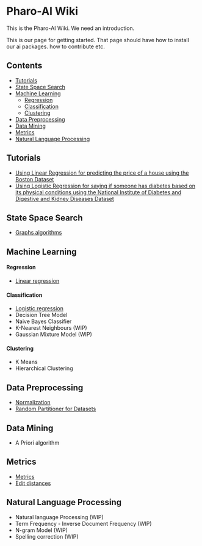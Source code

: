 # Pharo-AI Wiki

This is the Pharo-AI Wiki. We need an introduction.

This is our page for getting started. That page should have how to install our ai packages. how to contribute etc.

## Contents

- [Tutorials](#tutorials)
- [State Space Search](#state-space-search)
- [Machine Learning](#machine-learning)
    - [Regression](#regression)
    - [Classification](#classification)
    - [Clustering](#clustering)
- [Data Preprocessing](#-data-preprocessing)
- [Data Mining](#data-mining)
- [Metrics](#metrics)
- [Natural Language Processing](#natural-language-processing)

## Tutorials

- [Using Linear Regression for predicting the price of a house using the Boston Dataset](./wiki/Tutorials/linear-regression-tutorial.md)
- [Using Logistic Regression for saying if someone has diabetes based on its physical conditions using the National Institute of Diabetes and Digestive and Kidney Diseases Dataset](./wiki/Tutorials/logistic-regression-tutorial.md)

## State Space Search

- [Graphs algorithms](./wiki/Graphs/Graph-Algorithms.md)

## Machine Learning

#### Regression

- [Linear regression](./wiki/MachineLearning/Linear-Regression.md)

#### Classification

- [Logistic regression](./wiki/MachineLearning/Logistic-Regression.md)
- Decision Tree Model
- Naive Bayes Classifier
- K-Nearest Neighbours (WIP)
- Gaussian Mixture Model (WIP)

#### Clustering

- K Means 
- Hierarchical Clustering

## Data Preprocessing

- [Normalization](./wiki/Logistic-Regression)
- [Random Partitioner for Datasets](./wiki/DataExploration/Random-Partitioner.md)

## Data Mining

- A Priori algorithm

## Metrics

- [Metrics](./wiki/DataExploration/Metrics.md)
- [Edit distances](./wiki/StringMatching/Edit-distances.md)

## Natural Language Processing

- Natural language Processing (WIP)
- Term Frequency - Inverse Document Frequency (WIP)
- N-gram Model (WIP)
- Spelling correction (WIP)